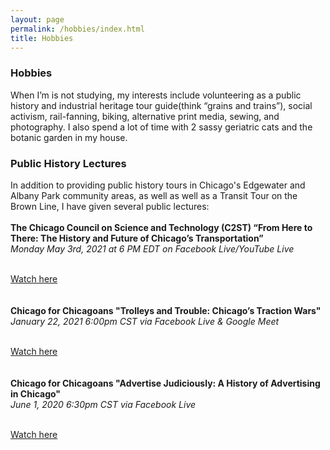 ```yaml
---
layout: page
permalink: /hobbies/index.html
title: Hobbies
---
```


### Hobbies

When I’m is not studying, my interests include volunteering as a public history and industrial heritage tour guide(think “grains and trains”), social activism, rail-fanning, biking, alternative print media, sewing, and photography. I also spend a lot of time with 2 sassy geriatric cats and the botanic garden in my house.

### Public History Lectures

In addition to providing public history tours in Chicago's Edgewater and Albany Park community areas, as well as well as a Transit Tour on the Brown Line, I have given several public lectures:
<br><br>
**The Chicago Council on Science and Technology (C2ST) “From Here to There: The History and Future of Chicago’s Transportation”**
<br>
_Monday May 3rd, 2021 at 6 PM EDT on Facebook Live/YouTube Live_
<br><br>

[Watch here](https://www.youtube.com/watch?v=AdO9PRTMtoU&ab_channel=C2STTV)
<br><br><br>
**Chicago for Chicagoans "​Trolleys and Trouble: Chicago’s Traction Wars"**<br>
_January 22, 2021 6:00pm CST via Facebook Live & Google Meet_
<br><br>

[Watch here](https://www.facebook.com/chicagoforchicagoans/videos/214931620266978/)
<br><br><br>
**Chicago for Chicagoans "Advertise Judiciously: A History of Advertising in Chicago"**<br>
_June 1, 2020 6:30pm CST via Facebook Live_
<br><br>

[Watch here](https://www.facebook.com/chicagoforchicagoans/videos/302737330889160/)




